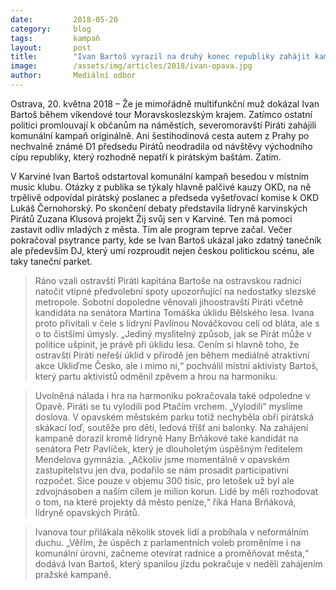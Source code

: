```yaml
---
date:         2018-05-20
category:     blog
tags:         kampaň
layout:       post
title:        "Ivan Bartoš vyrazil na druhý konec republiky zahájit kampaň v Ostravě, Opavě i Karviné"
image:        /assets/img/articles/2018/ivan-opava.jpg
author:       Mediální odbor
---
```



Ostrava, 20. května 2018 – Že je mimořádně multifunkční muž dokázal Ivan Bartoš během víkendové tour Moravskoslezským krajem. Zatímco ostatní politici promlouvají k občanům na náměstích, severomoravští Piráti zahájili komunální kampaň originálně. Ani šestihodinová cesta autem z Prahy po nechvalně známé D1 předsedu Pirátů neodradila od návštěvy východního cípu republiky, který rozhodně nepatří k pirátským baštám. Zatím. 

V Karviné Ivan Bartoš odstartoval komunální kampaň besedou v místním music klubu. Otázky z publika se týkaly hlavně palčivé kauzy OKD, na ně trpělivě odpovídal pirátský poslanec a předseda vyšetřovací komise k OKD Lukáš Černohorský. Po skončení debaty představila lídryně karvinských Pirátů Zuzana Klusová projekt Žij svůj sen v Karviné. Ten má pomoci zastavit odliv mladých z města. Tím ale program teprve začal. Večer pokračoval psytrance party, kde se Ivan Bartoš ukázal jako zdatný tanečník ale především DJ, který umí rozproudit nejen českou politickou scénu, ale taky taneční parket.

> Ráno vzali ostravští Piráti kapitána Bartoše na ostravskou radnici natočit vtipné předvolební spoty upozorňující na nedostatky slezské metropole. Sobotní dopoledne věnovali jihoostravští Piráti včetně kandidáta na senátora Martina Tomáška úklidu Bělského lesa. Ivana proto přivítali v čele s lídryní Pavlínou Nováčkovou celí od bláta, ale s o to čistšími úmysly. „Jediný myslitelný způsob, jak se Pirát může v politice ušpinit, je právě při úklidu lesa. Cením si hlavně toho, že ostravští Piráti neřeší úklid v přírodě jen během mediálně atraktivní akce Ukliďme Česko, ale i mimo ni,“ pochválil místní aktivisty Bartoš, který partu aktivistů odměnil zpěvem a hrou na harmoniku. 

> Uvolněná nálada i hra na harmoniku pokračovala také odpoledne v Opavě. Piráti se tu vylodili pod Ptačím vrchem. „Vylodili“ myslíme doslova. V opavském městském parku totiž nechyběla obří pirátská skákací loď, soutěže pro děti, ledová tříšť ani balonky. Na zahájení kampaně dorazil kromě lídryně Hany Brňákové také kandidát na senátora Petr Pavlíček, který je dlouholetým úspěšným ředitelem Mendelova gymnázia. „Ačkoliv jsme momentálně v opavském zastupitelstvu jen dva, podařilo se nám prosadit participativní rozpočet. Sice pouze v objemu 300 tisíc, pro letošek už byl ale zdvojnásoben a naším cílem je milion korun. Lidé by měli rozhodovat o tom, na které projekty dá město peníze,“ říká Hana Brňáková, lídryně opavských Pirátů.

> Ivanova tour přilákala několik stovek lidí a probíhala v neformálním duchu. „Věřím, že úspěch z parlamentních voleb proměníme i na komunální úrovni, začneme otevírat radnice a proměňovat města,“ dodává Ivan Bartoš, který spanilou jízdu pokračuje v neděli zahájením pražské kampaně.

